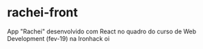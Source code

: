 # rachei-front
App "Rachei" desenvolvido com React no quadro do curso de Web Development (fev-19) na Ironhack
oi
